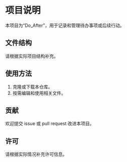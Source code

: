 # 项目说明

本项目为“Do_After”，用于记录和管理待办事项或后续行动。

## 文件结构
请根据实际项目结构补充。

## 使用方法
1. 克隆或下载本仓库。
2. 按需编辑和使用相关文件。

## 贡献
欢迎提交 issue 或 pull request 改进本项目。

## 许可
请根据实际情况补充许可信息。
